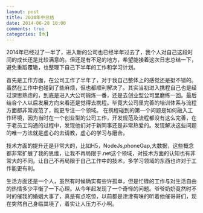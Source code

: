 ```yaml
---
layout: post
title: 2014年中总结
date: 2014-06-28 10:00
comments: true
categories: [水]
---
```


 2014年已经过了一半了，进入新的公司也已经半年过去了，我个人对自己这段时间的成长还是比较满意的。但还是有不足的地方，希望能接着这次日志总结一下，避免重蹈覆辙，也整理下自己下半年的工作和学习计划。

首先是工作方面，在公司工作了半年了，对于我自己整体上的感觉还是挺不错的。虽然在工作中也碰到了些麻烦，但也都顺利解决了。其实当初进入携程自己也是经过深思熟虑的，到底是进入大公司锻炼一番，还是去创业型公司里磨练一回。最后结合个人以后发展方向来看还是觉得去携程。毕竟大公司里完善的培训体系与流程方面都非常规范了，能更专注一个领域。
       在携程碰到的第一个问题是如何融入工作环境，因为当时在一个创业型的公司工作，开发规范及流程都没有这么完善，在于老员工沟通的过程中，发现他们对于新同事还是非常热爱的。发现解决这些问题的唯一方法就是虚心的去请教，虚心的学习与磨合。
 
 技术方面的提升还是非常大的，比如H5，NodeJs,phoneGap,大数据，这些概念都非常扩展了我的思维，让我不再局限于.net这个领域，对技术方面的认知也有非常大的不同。让自己不再局限于自己工作中的技术，多学习领域的东西也许对于工作能更有利。   

生活方面还是一个人，虽然有时候确实有些许孤单，但是忙碌的工作与对生活自由的热情多少平衡了一下心理。从今年起发现了一个奇怪的问题。爷爷奶奶竟然时不时的催我的婚姻大事了，真是有点吃惊，以前都是津津有味的听着他催哥哥们，现在突然自己身临其境了，着实让人压力不小啊。
 